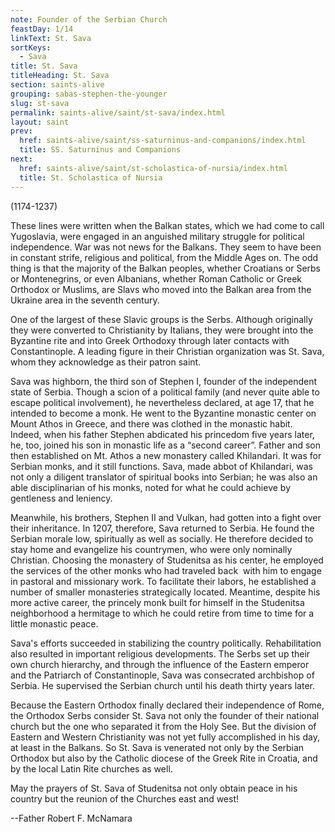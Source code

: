 ```yaml
---
note: Founder of the Serbian Church
feastDay: 1/14
linkText: St. Sava
sortKeys:
  - Sava
title: St. Sava
titleHeading: St. Sava
section: saints-alive
grouping: sabas-stephen-the-younger
slug: st-sava
permalink: saints-alive/saint/st-sava/index.html
layout: saint
prev:
  href: saints-alive/saint/ss-saturninus-and-companions/index.html
  title: SS. Saturninus and Companions
next:
  href: saints-alive/saint/st-scholastica-of-nursia/index.html
  title: St. Scholastica of Nursia
---
```

(1174-1237)

These lines were written when the Balkan states, which we had come to call Yugoslavia, were engaged in an anguished military struggle for political independence. War was not news for the Balkans. They seem to have been in constant strife, religious and political, from the Middle Ages on. The odd thing is that the majority of the Balkan peoples, whether Croatians or Serbs or Montenegrins, or even Albanians, whether Roman Catholic or Greek Orthodox or Muslims, are Slavs who moved into the Balkan area from the Ukraine area in the seventh century.

One of the largest of these Slavic groups is the Serbs. Although originally they were converted to Christianity by Italians, they were brought into the Byzantine rite and into Greek Orthodoxy through later contacts with Constantinople. A leading figure in their Christian organization was St. Sava, whom they acknowledge as their patron saint.

Sava was highborn, the third son of Stephen I, founder of the independent state of Serbia. Though a scion of a political family (and never quite able to escape political involvement), he nevertheless declared, at age 17, that he intended to become a monk. He went to the Byzantine monastic center on Mount Athos in Greece, and there was clothed in the monastic habit. Indeed, when his father Stephen abdicated his princedom five years later, he, too, joined his son in monastic life as a “second career”. Father and son then established on Mt. Athos a new monastery called Khilandari. It was for Serbian monks, and it still functions. Sava, made abbot of Khilandari, was not only a diligent translator of spiritual books into Serbian; he was also an able disciplinarian of his monks, noted for what he could achieve by gentleness and leniency.

Meanwhile, his brothers, Stephen II and Vulkan, had gotten into a fight over their inheritance. In 1207, therefore, Sava returned to Serbia. He found the Serbian morale low, spiritually as well as socially. He therefore decided to stay home and evangelize his countrymen, who were only nominally Christian. Choosing the monastery of Studenitsa as his center, he employed the services of the other monks who had traveled back  with him to engage in pastoral and missionary work. To facilitate their labors, he established a number of smaller monasteries strategically located. Meantime, despite his more active career, the princely monk built for himself in the Studenitsa neighborhood a hermitage to which he could retire from time to time for a little monastic peace.

Sava's efforts succeeded in stabilizing the country politically. Rehabilitation also resulted in important religious developments. The Serbs set up their own church hierarchy, and through the influence of the Eastern emperor and the Patriarch of Constantinople, Sava was consecrated archbishop of Serbia. He supervised the Serbian church until his death thirty years later.

Because the Eastern Orthodox finally declared their independence of Rome, the Orthodox Serbs consider St. Sava not only the founder of their national church but the one who separated it from the Holy See. But the division of Eastern and Western Christianity was not yet fully accomplished in his day, at least in the Balkans. So St. Sava is venerated not only by the Serbian Orthodox but also by the Catholic diocese of the Greek Rite in Croatia, and by the local Latin Rite churches as well.

May the prayers of St. Sava of Studenitsa not only obtain peace in his country but the reunion of the Churches east and west!

\--Father Robert F. McNamara